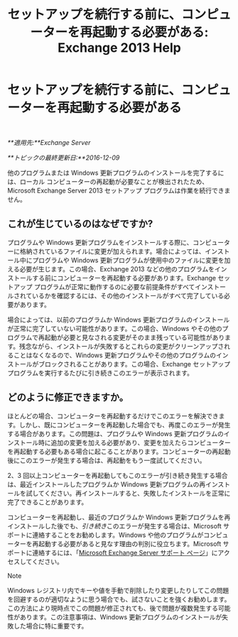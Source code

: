 ﻿---
title: 'セットアップを続行する前に、コンピューターを再起動する必要がある: Exchange 2013 Help'
TOCTitle: セットアップを続行する前に、コンピューターを再起動する必要がある
ms:assetid: f2d8e504-18c1-4b86-9b97-7654d0391b19
ms:mtpsurl: https://technet.microsoft.com/ja-jp/library/ms.exch.setupreadiness.pendingrebootwindowscomponents(v=EXCHG.150)
ms:contentKeyID: 49129881
ms.date: 04/24/2018
mtps_version: v=EXCHG.150
ms.translationtype: HT
---

# セットアップを続行する前に、コンピューターを再起動する必要がある

 

_**適用先:**Exchange Server_

_**トピックの最終更新日:**2016-12-09_

他のプログラムまたは Windows 更新プログラムのインストールを完了するには、ローカル コンピューターの再起動が必要なことが検出されたため、Microsoft Exchange Server 2013 セットアップ プログラムは作業を続行できません。

## これが生じているのはなぜですか?

プログラムや Windows 更新プログラムをインストールする際に、コンピューターに格納されているファイルに変更が加えられます。場合によっては、インストール中にプログラムや Windows 更新プログラムが使用中のファイルに変更を加える必要が生じます。この場合、Exchange 2013 などの他のプログラムをインストールする前にコンピューターを再起動する必要があります。Exchange セットアップ プログラムが正常に動作するのに必要な前提条件がすべてインストールされているかを確認するには、その他のインストールがすべて完了している必要があります。

場合によっては、以前のプログラムか Windows 更新プログラムのインストールが正常に完了していない可能性があります。この場合、Windows やその他のプログラムで再起動が必要と見なされる変更がそのまま残っている可能性があります。残念ながら、インストールが失敗するとこれらの変更がクリーンアップされることはなくなるので、Windows 更新プログラムやその他のプログラムのインストールがブロックされることがあります。この場合、Exchange セットアップ プログラムを実行するたびに引き続きこのエラーが表示されます。

## どのように修正できますか。

ほとんどの場合、コンピューターを再起動するだけでこのエラーを解決できます。しかし、既にコンピューターを再起動した場合でも、再度このエラーが発生する場合があります。この問題は、プログラムや Windows 更新プログラムのインストール時に追加の変更を加える必要があり、変更を加えたらコンピューターを再起動する必要もある場合に起こることがあります。コンピューターの再起動後にこのエラーが発生する場合は、再起動をもう一度試してください。

2、3 回以上コンピューターを再起動してもこのエラーが引き続き発生する場合は、最近インストールしたプログラムか Windows 更新プログラムの再インストールを試してください。再インストールすると、失敗したインストールを正常に完了できることがあります。

コンピューターを再起動し、最近のプログラムか Windows 更新プログラムを再インストールした後でも、*引き続き*このエラーが発生する場合は、Microsoft サポートに連絡することをお勧めします。Windows や他のプログラムがコンピューターを再起動する必要があると見なす理由の判別に役立ちます。Microsoft サポートに連絡するには、「[Microsoft Exchange Server サポート ページ](https://go.microsoft.com/fwlink/p/?linkid=525940)」にアクセスしてください。


> [!NOTE]
> Windows レジストリ内でキーや値を手動で削除したり変更したりしてこの問題を回避するのが適切なように思う場合でも、試さないことを強くお勧めします。この方法により現時点でこの問題が修正されても、後で問題が複数発生する可能性があります。この注意事項は、Windows 更新プログラムのインストールが失敗した場合に特に重要です。


